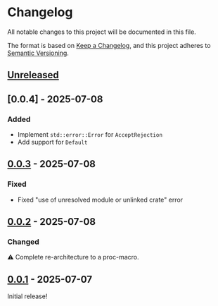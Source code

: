 # Changelog

All notable changes to this project will be documented in this file.

The format is based on [Keep a Changelog](https://keepachangelog.com/en/1.1.0/),
and this project adheres to [Semantic Versioning](https://semver.org/spec/v2.0.0.html).

## [Unreleased]

## [0.0.4] - 2025-07-08

### Added

- Implement `std::error::Error` for `AcceptRejection`
- Add support for `Default`

## [0.0.3] - 2025-07-08

### Fixed

- Fixed "use of unresolved module or unlinked crate" error

## [0.0.2] - 2025-07-08

### Changed

:warning: Complete re-architecture to a proc-macro.

## [0.0.1] - 2025-07-07

Initial release!

[unreleased]: https://github.com/bahlo/axum-accept/compare/v0.0.4...HEAD
[0.0.3]: https://github.com/bahlo/axum-accept/releases/tag/v0.0.4
[0.0.3]: https://github.com/bahlo/axum-accept/releases/tag/v0.0.3
[0.0.2]: https://github.com/bahlo/axum-accept/releases/tag/v0.0.2
[0.0.1]: https://github.com/bahlo/axum-accept/releases/tag/v0.0.1
